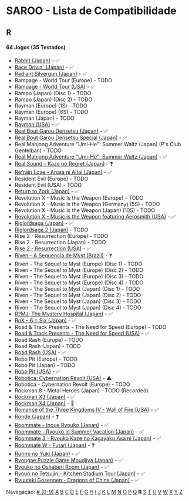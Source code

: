 # SAROO - Lista de Compatibilidade

## R

#### 64 Jogos (35 Testados)

- [Rabbit (Japan)](../../../Regions/Retails/Japan/T-10610G/01/README.md) - :white_check_mark:
- [Race Drivin' (Japan)](../../../Regions/Retails/Japan/T-4802G/01/README.md) - :white_check_mark:
- [Radiant Silvergun (Japan)](../../../Regions/Retails/Japan/T-32902G/01/README.md) - :white_check_mark:
- Rampage - World Tour (Europe) - TODO
- [Rampage - World Tour (USA)](../../../Regions/Retails/USA/T-9708H/01/README.md) - :white_check_mark:
- Rampo (Japan) (Disc 1) - TODO
- Rampo (Japan) (Disc 2) - TODO
- Rayman (Europe) (1S) - TODO
- Rayman (Europe) (6S) - TODO
- Rayman (Japan) - TODO
- [Rayman (USA)](../../../Regions/Retails/USA/T-17701G/01/README.md) - :white_check_mark:
- [Real Bout Garou Densetsu (Japan)](../../../Regions/Retails/Japan/T-3105G/01/README.md) - :white_check_mark:
- [Real Bout Garou Densetsu Special (Japan)](../../../Regions/Retails/Japan/T-3119G/01/README.md) - :white_check_mark:
- Real Mahjong Adventure "Umi-He": Summer Waltz (Japan) (P's Club Genteiban) - TODO
- [Real Mahjong Adventure "Umi-He": Summer Waltz (Japan)](../../../Regions/Retails/Japan/T-16511G/01/README.md) - :white_check_mark:
- [Real Sound - Kaze no Regret (Japan)](../../../Regions/Retails/Japan/T-30002G/01/README.md) - :question:
- [Refrain Love - Anata ni Aitai (Japan)](../../../Regions/Retails/Japan/T-5308G/01/README.md) - :white_check_mark:
- Resident Evil (Europe) - TODO
- Resident Evil (USA) - TODO
- [Return to Zork (Japan)](../../../Regions/Retails/Japan/T-23401G/01/README.md) - :white_check_mark:
- Revolution X - Music Is the Weapon (Europe) - TODO
- Revolution X - Music Is the Weapon (Germany) (5S) - TODO
- Revolution X - Music Is the Weapon (Japan) (10S) - TODO
- [Revolution X - Music is the Weapon featuring Aerosmith (USA)](../../../Regions/Retails/USA/T-8107H/01/README.md) - :white_check_mark:
- [Riglordsaga (Japan)](../../../Regions/Retails/Japan/GS-9021/01/README.md) - :white_check_mark:
- [Riglordsaga 2 (Japan)](../../../Regions/Retails/Japan/GS-9084/01/README.md) - TODO
- Rise 2 - Resurrection (Europe) - TODO
- Rise 2 - Resurrection (Japan) - TODO
- [Rise 2 - Resurrection (USA)](../../../Regions/Retails/USA/T-8114-H/01/README.md) - :white_check_mark:
- [Riven - A Sequencia de Myst (Brazil)](../../../Regions/Retails/Brazil/MK-8180145/01/README.md) - :question:
- Riven - The Sequel to Myst (Europe) (Disc 1) - TODO
- Riven - The Sequel to Myst (Europe) (Disc 2) - TODO
- Riven - The Sequel to Myst (Europe) (Disc 3) - TODO
- Riven - The Sequel to Myst (Europe) (Disc 4) - TODO
- Riven - The Sequel to Myst (Japan) (Disc 1) - TODO
- Riven - The Sequel to Myst (Japan) (Disc 2) - TODO
- Riven - The Sequel to Myst (Japan) (Disc 3) - TODO
- Riven - The Sequel to Myst (Japan) (Disc 4) - TODO
- [R?MJ: The Mystery Hospital (Japan)](../../../Regions/Retails/Japan/T-13322G/01/README.md) - :white_check_mark:
- [RoX - 6 = Six (Japan)](../../../Regions/Retails/Japan/T-16612G/01/README.md) - :white_check_mark:
- Road & Track Presents - The Need for Speed (Europe) - TODO
- [Road & Track Presents - The Need for Speed (USA)](../../../Regions/Retails/USA/T-5009H/01/README.md) - :white_check_mark:
- Road Rash (Europe) - TODO
- Road Rash (Japan) - TODO
- [Road Rash (USA)](../../../Regions/Retails/USA/T-5008H/01/README.md) - :white_check_mark:
- Robo Pit (Europe) - TODO
- Robo Pit (Japan) - TODO
- [Robo Pit (USA)](../../../Regions/Retails/USA/T-10002H/01/README.md) - :white_check_mark:
- [Robotica: Cybernation Revolt (USA)](../../../Regions/Retails/USA/T-8104H/01/README.md) - :warning:
- Robotica - Cybernation Revolt (Europe) - TODO
- Rockman 8 - Metal Heroes (Japan) - TODO (Recorded)
- [Rockman X3 (Japan)](../../../Regions/Retails/Japan/T-1210G/01/README.md) - :white_check_mark:
- [Rockman X4 (Japan)](../../../Regions/Retails/Japan/T-1221G/01/README.md) - :100:
- [Romance of the Three Kingdoms IV - Wall of Fire (USA)](../../../Regions/Retails/USA/T-7601H/01/README.md) - :white_check_mark:
- [Ronde (Japan)](../../../Regions/Retails/Japan/T-14415G/01/README.md) - :question:
- [Roommate - Inoue Ryouko (Japan)](../../../Regions/Retails/Japan/T-19502G/01/README.md) - :white_check_mark:
- [Roommate - Ryouko in Summer Vacation (Japan)](../../../Regions/Retails/Japan/T-19504G/01/README.md) - :white_check_mark:
- [Roommate 3 - Ryouko Kaze no Kagayaku Asa ni (Japan)](../../../Regions/Retails/Japan/T-19507G/01/README.md) - :white_check_mark:
- [Roommate W - Futari (Japan)](../../../Regions/Retails/Japan/T-19508G/01/README.md) - :question:
- [Ruriiro no Yuki (Japan)](../../../Regions/Retails/Japan/T-19722G/01/README.md) - :white_check_mark:
- [Ryougae Puzzle Game Moudjiya (Japan)](../../../Regions/Retails/Japan/T-7010G/01/README.md) - :white_check_mark:
- [Ryouko no Oshaberi Room (Japan)](../../../Regions/Retails/Japan/T-19509G/01/README.md) - :white_check_mark:
- [Ryouri no Tetsujin - Kitchen Stadium Tour (Japan)](../../../Regions/Retails/Japan/T-21702G/01/README.md) - :white_check_mark:
- [Ryuuteki Gosennen - Dragons of China (Japan)](../../../Regions/Retails/Japan/T-15025G/01/README.md) - :white_check_mark:

Navegação:
[# (0-9)](./09.md) [A](./A.md) [B](./B.md) [C](./C.md) [D](./D.md) [E](./E.md) [F](./F.md) [G](./G.md) [H](./H.md) [I](./I.md) [J](./J.md) [K](./K.md) [L](./L.md) [M](./M.md) [N](./N.md) [O](./O.md) [P](./P.md) [Q](./Q.md) **R** [S](./S.md) [T](./T.md) [U](./U.md) [V](./V.md) [W](./W.md) [X](./X.md) [Y](./Y.md) [Z](./Z.md)
